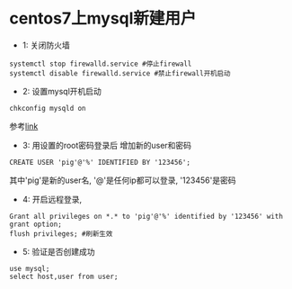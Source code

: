# centos7上mysql新建用户
+ 1: 关闭防火墙

```
systemctl stop firewalld.service #停止firewall
systemctl disable firewalld.service #禁止firewall开机启动

```

+ 2: 设置mysql开机启动

```
chkconfig mysqld on
```

参考[link](http://blog.phpha.com/backup/archives/1458.html)

+ 3: 用设置的root密码登录后 增加新的user和密码

```
CREATE USER 'pig'@'%' IDENTIFIED BY '123456';

```

其中'pig'是新的user名, '@'是任何ip都可以登录, '123456'是密码


+ 4: 开启远程登录,

```
Grant all privileges on *.* to 'pig'@'%' identified by '123456' with grant option;
flush privileges; #刷新生效
```

+ 5: 验证是否创建成功

```
use mysql;
select host,user from user;
```

